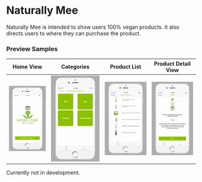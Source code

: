 # Naturally Mee

Naturally Mee is intended to show users 100% vegan products. It also directs users 
to where they can purchase the product.

### Preview Samples
| Home View | Categories | Product List | Product Detail View |
| --- | --- | --- | --- |
| ![Product Screenshot 1](appScreenshot1.png) | ![Product Screenshot 2](appScreenshot2.png) | ![Product Screenshot 3](appScreenshot3.png) | ![Product Screenshot 4](appScreenshot4.png) |

Currently not in development.
